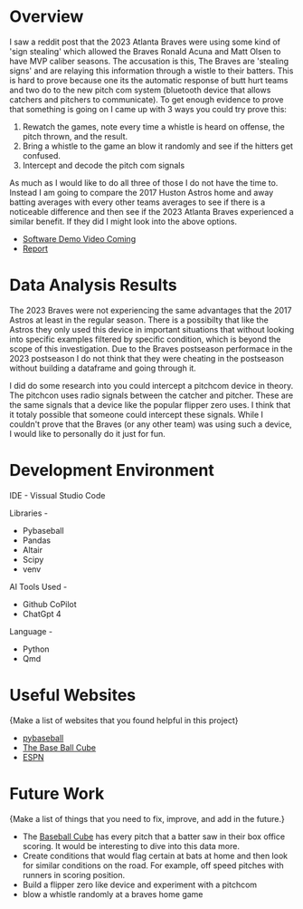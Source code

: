 # Overview

I saw a reddit post that the 2023 Atlanta Braves were using some kind of 'sign stealing' which allowed the Braves Ronald Acuna and Matt Olsen to have MVP caliber seasons. The accusation is this, The Braves are 'stealing signs' and are relaying this information through a wistle to their batters. This is hard to prove because one its the automatic response of butt hurt teams and two do to the new pitch com system (bluetooth device that allows catchers and pitchers to communicate). To get enough evidence to prove that something is going on I came up with 3 ways you could try prove this:

1. Rewatch the games, note every time a whistle is heard on offense, the pitch thrown, and the result.
1. Bring a whistle to the game an blow it randomly and see if the hitters get confused.
1. Intercept and decode the pitch com signals

As much as I would like to do all three of those I do not have the time to. Instead I am going to compare the 2017 Huston Astros home and away batting averages with every other teams averages to see if there is a noticeable difference and then see if the 2023 Atlanta Braves experienced a similar benefit. If they did I might look into the above options.

* [Software Demo Video Coming](http://youtube.link.goes.here)
* [Report](https://spencer-damiano.github.io/pybaseball-experiment/main.html)

# Data Analysis Results

The 2023 Braves were not experiencing the same advantages that the 2017 Astros at least in the regular season. There is a possibilty that like the Astros they only used this device in important situations that without looking into specific examples filtered by specific condition, which is beyond the scope of this investigation. Due to the Braves postseason performace in the 2023 postseason I do not think that they were cheating in the postseason without building a dataframe and going through it.

I did do some research into you could intercept a pitchcom device in theory. The pitchcon uses radio signals between the catcher and pitcher. These are the same signals that a device like the popular flipper zero uses. I think that it totaly possible that someone could intercept these signals. While I couldn't prove that the Braves (or any other team) was using such a device, I would like to personally do it just for fun.

# Development Environment

IDE - Vissual Studio Code

Libraries -

* Pybaseball
* Pandas
* Altair
* Scipy
* venv 

AI Tools Used -

* Github CoPilot
* ChatGpt 4

Language - 
* Python
* Qmd

# Useful Websites

{Make a list of websites that you found helpful in this project}
* [pybaseball](https://github.com/jldbc/pybaseball)
* [The Base Ball Cube](https://www.thebaseballcube.com/content/playoff_year/2017/)
* [ESPN](espn.com)

# Future Work

{Make a list of things that you need to fix, improve, and add in the future.}
* The [Baseball Cube](https://www.thebaseballcube.com/content/playoff_year/2017/) has every pitch that a batter saw in their box office scoring. It would be interesting to dive into this data more.
* Create conditions that would flag certain at bats at home and then look for similar conditions on the road. For example, off speed pitches with runners in scoring position.
* Build a flipper zero like device and experiment with a pitchcom
* blow a whistle randomly at a braves home game
